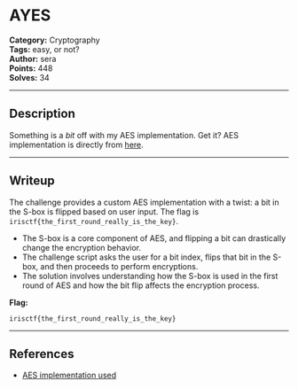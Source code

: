 # AYES

**Category:** Cryptography  
**Tags:** easy, or not?  
**Author:** sera  
**Points:** 448  
**Solves:** 34

---

## Description

Something is a *bit* off with my AES implementation. Get it?
AES implementation is directly from [here](https://github.com/boppreh/aes).

---

## Writeup

The challenge provides a custom AES implementation with a twist: a bit in the S-box is flipped based on user input. The flag is `irisctf{the_first_round_really_is_the_key}`.

- The S-box is a core component of AES, and flipping a bit can drastically change the encryption behavior.
- The challenge script asks the user for a bit index, flips that bit in the S-box, and then proceeds to perform encryptions.
- The solution involves understanding how the S-box is used in the first round of AES and how the bit flip affects the encryption process.

**Flag:**
```
irisctf{the_first_round_really_is_the_key}
```

---

## References
- [AES implementation used](https://github.com/boppreh/aes)
